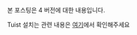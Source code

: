 본 포스팅은 4 버전에 대한 내용입니다.

Tuist 설치는 관련 내용은 [여기](https://docs.tuist.dev/en/guides/quick-start/install-tuist)에서 확인해주세요


